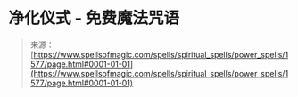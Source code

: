 <!--yml

category: 未分类

date: 2024-06-12 18:34:42

-->

# 净化仪式 - 免费魔法咒语

> 来源：[https://www.spellsofmagic.com/spells/spiritual_spells/power_spells/1577/page.html#0001-01-01](https://www.spellsofmagic.com/spells/spiritual_spells/power_spells/1577/page.html#0001-01-01)
